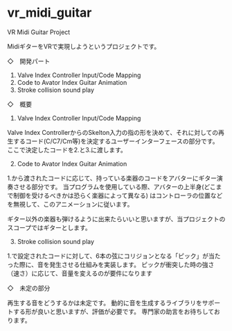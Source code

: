 # vr_midi_guitar
VR Midi Guitar Project

MidiギターをVRで実現しようというプロジェクトです。

◇　開発パート

1. Valve Index Controller Input/Code Mapping
2. Code to Avator Index Guitar Animation
3. Stroke collision sound play

◇　概要

1. Valve Index Controller Input/Code Mapping

Valve Index ControllerからのSkelton入力の指の形を決めて、それに対しての再生するコード(C/C7/Cm等)を決定するユーザーインターフェースの部分です。
ここで決定したコードを2.と3.に渡します。

2. Code to Avator Index Guitar Animation

1.から渡されたコードに応じて、持っている楽器のコードをアバターにギター演奏させる部分です。
当プログラムを使用している際、アバターの上半身(どこまで制御を受けるべきかは恐らく楽器によって異なる)
はコントローラの位置などを無視して、このアニメーションに従います。

ギター以外の楽器も弾けるように出来たらいいと思いますが、当プロジェクトのスコープではギターとします。

3. Stroke collision sound play

1.で設定されたコードに対して、6本の弦にコリジョンとなる「ピック」が当たった際に、音を発生させる仕組みを実装します。
ピックが衝突した時の強さ（速さ）に応じて、音量を変えるのが要件になります

◇　未定の部分

再生する音をどうするかは未定です。
動的に音を生成するライブラリをサポートする形が良いと思いますが、評価が必要です。
専門家の助言をお待ちしております。
